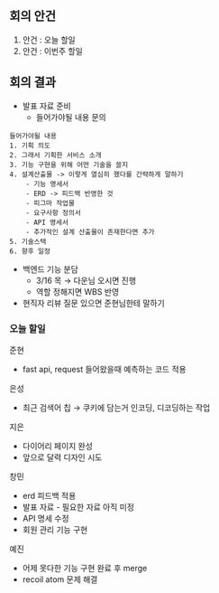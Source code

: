 ## 회의 안건

1. 안건 : 오늘 할일
2. 안건 : 이번주 할일

## 회의 결과

- 발표 자료 준비
    - 들어가야될 내용 문의

```
들어가야될 내용
1. 기획 의도
2. 그래서 기획한 서비스 소개
3. 기능 구현을 위해 어떤 기술을 쓸지
4. 설계산출물 -> 이렇게 열심히 했다를 간략하게 말하기
	- 기능 명세서
	- ERD -> 피드백 반영한 것
	- 피그마 작업물
	- 요구사항 정의서
	- API 명세서
	- 추가적인 설계 산출물이 존재한다면 추가
5. 기술스택
6. 향후 일정
```

- 백엔드 기능 분담
    - 3/16 목 → 다운님 오시면 진행
    - 역할 정해지면 WBS 반영
- 현직자 리뷰 질문 있으면 준현님한테 말하기

### 오늘 할일

준현

- fast api, request 들어왔을때 예측하는 코드 적용

은성

- 최근 검색어 칩 → 쿠키에 담는거 인코딩, 디코딩하는 작업

지은

- 다이어리 페이지 완성
- 앞으로 달력 디자인 시도

창민

- erd 피드백 적용
- 발표 자료 - 필요한 자료 아직 미정
- API 명세 수정
- 회원 관리 기능 구현

예진

- 어제 못다한 기능 구현 완료 후 merge
- recoil atom 문제 해결